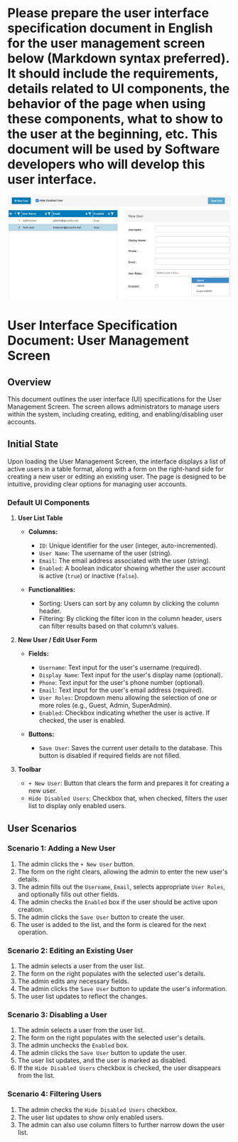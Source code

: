 # Please prepare the user interface specification document in English for the user management screen below (Markdown syntax preferred). It should include the requirements, details related to UI components, the behavior of the page when using these components, what to show to the user at the beginning, etc. This document will be used by Software developers who will develop this user interface.

![Question5Img](Question5.jpeg)

# User Interface Specification Document: User Management Screen

## Overview

This document outlines the user interface (UI) specifications for the User Management Screen. The screen allows administrators to manage users within the system, including creating, editing, and enabling/disabling user accounts.

## Initial State

Upon loading the User Management Screen, the interface displays a list of active users in a table format, along with a form on the right-hand side for creating a new user or editing an existing user. The page is designed to be intuitive, providing clear options for managing user accounts.

### Default UI Components

1.  **User List Table**
    
    -   **Columns:**
        
        -   `ID`: Unique identifier for the user (integer, auto-incremented).
        -   `User Name`: The username of the user (string).
        -   `Email`: The email address associated with the user (string).
        -   `Enabled`: A boolean indicator showing whether the user account is active (`true`) or inactive (`false`).
    -   **Functionalities:**
        
        -   Sorting: Users can sort by any column by clicking the column header.
        -   Filtering: By clicking the filter icon in the column header, users can filter results based on that column’s values.
2.  **New User / Edit User Form**
    
    -   **Fields:**
        
        -   `Username`: Text input for the user's username (required).
        -   `Display Name`: Text input for the user's display name (optional).
        -   `Phone`: Text input for the user's phone number (optional).
        -   `Email`: Text input for the user's email address (required).
        -   `User Roles`: Dropdown menu allowing the selection of one or more roles (e.g., Guest, Admin, SuperAdmin).
        -   `Enabled`: Checkbox indicating whether the user is active. If checked, the user is enabled.
    -   **Buttons:**
        
        -   `Save User`: Saves the current user details to the database. This button is disabled if required fields are not filled.
3.  **Toolbar**
    
    -   `+ New User`: Button that clears the form and prepares it for creating a new user.
    -   `Hide Disabled Users`: Checkbox that, when checked, filters the user list to display only enabled users.

## User Scenarios

### Scenario 1: Adding a New User

1.  The admin clicks the `+ New User` button.
2.  The form on the right clears, allowing the admin to enter the new user's details.
3.  The admin fills out the `Username`, `Email`, selects appropriate `User Roles`, and optionally fills out other fields.
4.  The admin checks the `Enabled` box if the user should be active upon creation.
5.  The admin clicks the `Save User` button to create the user.
6.  The user is added to the list, and the form is cleared for the next operation.

### Scenario 2: Editing an Existing User

1.  The admin selects a user from the user list.
2.  The form on the right populates with the selected user's details.
3.  The admin edits any necessary fields.
4.  The admin clicks the `Save User` button to update the user's information.
5.  The user list updates to reflect the changes.

### Scenario 3: Disabling a User

1.  The admin selects a user from the user list.
2.  The form on the right populates with the selected user's details.
3.  The admin unchecks the `Enabled` box.
4.  The admin clicks the `Save User` button to update the user.
5.  The user list updates, and the user is marked as disabled.
6.  If the `Hide Disabled Users` checkbox is checked, the user disappears from the list.

### Scenario 4: Filtering Users

1.  The admin checks the `Hide Disabled Users` checkbox.
2.  The user list updates to show only enabled users.
3.  The admin can also use column filters to further narrow down the user list.